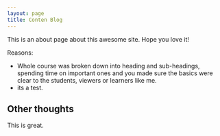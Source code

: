 ```yaml
---
layout: page
title: Conten Blog
---
```


This is an about page about this awesome site.
Hope you love it!

Reasons:
- Whole course was broken down into heading and sub-headings, spending time on important ones and you made sure the basics were clear to the students, viewers or learners like me. 
- its a test.

## Other thoughts

This is great.
